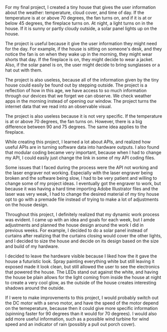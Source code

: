   For my final project, I created a tiny house that gives the user information about the weather: temperature, cloud cover, and time of day. If the temperature is at or above 70 degrees, the fan turns on, and if it is at or below 45 degrees, the fireplace turns on. At night, a light turns on in the house. If it is sunny or partly cloudy outside, a solar panel lights up on the house.
  
  The project is useful because it give the user information they might need for the day. For example, if the house is sitting on someone's desk, and they notice the fan is on when they wake up in the morning, they might wear shorts that day. If the fireplace is on, they might decide to wear a jacket. Also, if the solar panel is on, the user might decide to bring sunglasses or a hat out with them.
  
  The project is also useless, because all of the information given by the tiny house could easily be found out by stepping outside. The project is a reflection of how in this age, we have access to so much information through our devices that we forget we can observe. We check weather apps in the morning instead of opening our window. The project turns the internet data that we read into an observable visual.
  
  The project is also useless because it is not very specific. If the temperature is at or above 70 degrees, the fan turns on. However, there is a big difference between 90 and 75 degrees. The same idea applies to the fireplace.
  
  While creating this project, I learned a lot about APIs, and realized how useful APIs are in turning software data into hardware outputs. I also found that modular coding became very important, because when I had to change my API, I could easily just change the link in some of my API coding files.
  
  Some issues that I faced during the process were the API not working and the laser engraver not working. Especially with the laser engraver being broken and the software being slow, I had to be very patient and willing to change some of my project ideas. I eventually got the engraver to work, but because it was having a hard time importing Adobe Illustrator files and the laser was very weak, I had to change the desired material of my tiny house opt to go with a premade file instead of trying to make a lot of adjustments on the house design.
  
  Throughout this project, I definitely realized that my dynamic work process was evident. I came up with an idea and goals for each week, but I amde adjustments and planned the house design around the work I did in previous weeks. For example, I decided to do a solar panel instead of curtains after realizing that the curtains closing would cover the other lights, and I decided to size the house and decide on its design based on the size and build of my hardware.
  
  I decided to leave the hardware visible because I liked how the it gave the house a futuristic look. Spray painting everything white but still leaving it exposed made it look clean, but still allowed the user to see the electronics that powered the house. The LEDs stand out against the white, and having the house be plain allows for the light coming from inside the house at night to create a very cool glow, as the outside of the house creates interesting shadows around the outside.
  
  If I were to make improvements to this project, I would probably switch out the DC motor with a servo motor, and have the speed of the motor depend on the temeperature, because then it could give more specific information (spinning faster for 90 degrees than it would for 70 degrees). I would also add more useful information, such as a possible wind turbine for wind speed and an indicator of rain (possibly a pull out porch cover).
